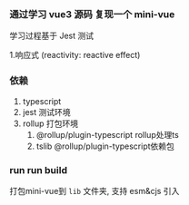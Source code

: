 ### 通过学习 vue3 源码 复现一个 mini-vue

学习过程基于 Jest 测试

1.响应式 (reactivity: reactive effect)


### 依赖
1. typescript
2. jest 测试环境
3. rollup 打包环境
   1. @rollup/plugin-typescript rollup处理ts
   2. tslib @rollup/plugin-typescript依赖包

### run run build
打包mini-vue到 `lib` 文件夹, 支持 esm&cjs 引入